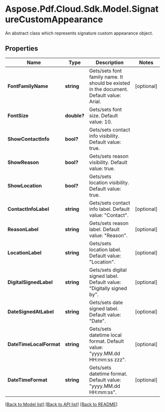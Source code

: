 ﻿# Aspose.Pdf.Cloud.Sdk.Model.SignatureCustomAppearance
An abstract class which represents signature custom appearance object.

## Properties

Name | Type | Description | Notes
------------ | ------------- | ------------- | -------------
**FontFamilyName** | **string** | Gets/sets font family name. It should be existed in the document. Default value: Arial. | [optional] 
**FontSize** | **double?** | Gets/sets font size. Default value: 10. | 
**ShowContactInfo** | **bool?** | Gets/sets contact info visibility. Default value: true. | 
**ShowReason** | **bool?** | Gets/sets reason visibility. Default value: true. | 
**ShowLocation** | **bool?** | Gets/sets location visibility. Default value: true. | 
**ContactInfoLabel** | **string** | Gets/sets contact info label. Default value: &quot;Contact&quot;. | [optional] 
**ReasonLabel** | **string** | Gets/sets reason label. Default value: &quot;Reason&quot;. | [optional] 
**LocationLabel** | **string** | Gets/sets location label. Default value: &quot;Location&quot;. | [optional] 
**DigitalSignedLabel** | **string** | Gets/sets digital signed label. Default value: &quot;Digitally signed by&quot;. | [optional] 
**DateSignedAtLabel** | **string** | Gets/sets date signed label. Default value: &quot;Date&quot;. | [optional] 
**DateTimeLocalFormat** | **string** | Gets/sets datetime local format. Default value: &quot;yyyy.MM.dd HH:mm:ss zzz&quot;. | [optional] 
**DateTimeFormat** | **string** | Gets/sets datetime format. Default value: &quot;yyyy.MM.dd HH:mm:ss&quot;. | [optional] 

[[Back to Model list]](../README.md#documentation-for-models) [[Back to API list]](../README.md#documentation-for-api-endpoints) [[Back to README]](../README.md)

